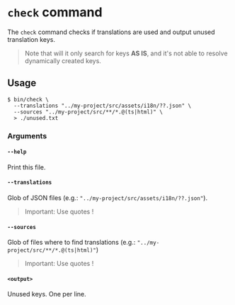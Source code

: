 # `check` command

The `check` command checks if translations are used and output unused translation keys.

> Note that will it only search for keys **AS IS**, and it's not able to resolve dynamically created keys.

## Usage

    $ bin/check \
      --translations "../my-project/src/assets/i18n/??.json" \
      --sources "../my-project/src/**/*.@(ts|html)" \
      > ./unused.txt

### Arguments

#### `--help`

Print this file.

#### `--translations`

Glob of JSON files (e.g.: `"../my-project/src/assets/i18n/??.json"`).

> Important: Use quotes !

#### `--sources`

Glob of files where to find translations (e.g.: `"../my-project/src/**/*.@(ts|html)"`)

> Important: Use quotes !

#### `<output>`

Unused keys. One per line.

